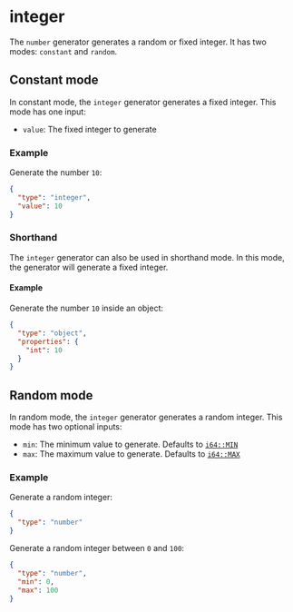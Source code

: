 # integer

The `number` generator generates a random or fixed integer.
It has two modes: `constant` and `random`.

## Constant mode

In constant mode, the `integer` generator generates a fixed integer.
This mode has one input:

- `value`: The fixed integer to generate

### Example

Generate the number `10`:

```json
{
  "type": "integer",
  "value": 10
}
```

### Shorthand

The `integer` generator can also be used in shorthand mode.
In this mode, the generator will generate a fixed integer.

#### Example

Generate the number `10` inside an object:

```json
{
  "type": "object",
  "properties": {
    "int": 10
  }
}
```

## Random mode

In random mode, the `integer` generator generates a random integer.
This mode has two optional inputs:

- `min`: The minimum value to generate. Defaults to [`i64::MIN`](https://doc.rust-lang.org/std/primitive.i64.html#associatedconstant.MIN)
- `max`: The maximum value to generate. Defaults to [`i64::MAX`](https://doc.rust-lang.org/std/primitive.i64.html#associatedconstant.MAX)

### Example

Generate a random integer:

```json
{
  "type": "number"
}
```

Generate a random integer between `0` and `100`:

```json
{
  "type": "number",
  "min": 0,
  "max": 100
}
```
